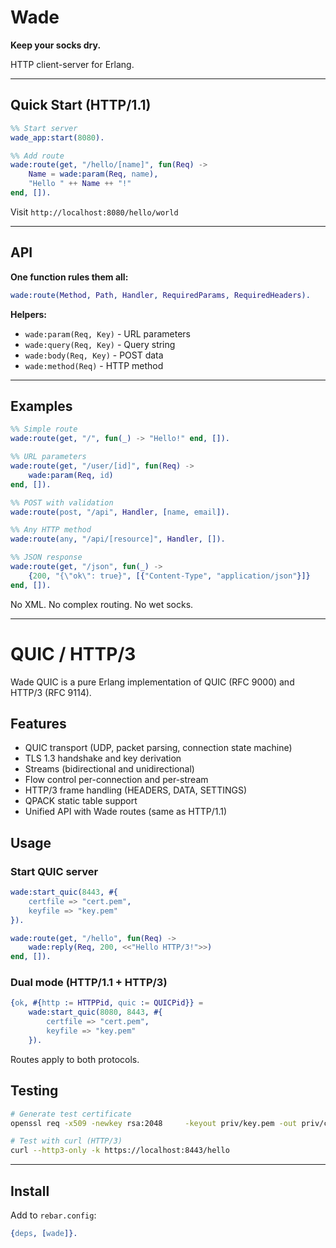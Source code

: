 # Wade

**Keep your socks dry.**

HTTP client-server for Erlang.

---

## Quick Start (HTTP/1.1)

```erlang
%% Start server
wade_app:start(8080).

%% Add route
wade:route(get, "/hello/[name]", fun(Req) ->
    Name = wade:param(Req, name),
    "Hello " ++ Name ++ "!"
end, []).
```

Visit `http://localhost:8080/hello/world`

---

## API

**One function rules them all:**

```erlang
wade:route(Method, Path, Handler, RequiredParams, RequiredHeaders).
```

**Helpers:**
- `wade:param(Req, Key)` - URL parameters
- `wade:query(Req, Key)` - Query string
- `wade:body(Req, Key)` - POST data
- `wade:method(Req)` - HTTP method

---

## Examples

```erlang
%% Simple route
wade:route(get, "/", fun(_) -> "Hello!" end, []).

%% URL parameters
wade:route(get, "/user/[id]", fun(Req) ->
    wade:param(Req, id)
end, []).

%% POST with validation
wade:route(post, "/api", Handler, [name, email]).

%% Any HTTP method
wade:route(any, "/api/[resource]", Handler, []).

%% JSON response
wade:route(get, "/json", fun(_) ->
    {200, "{\"ok\": true}", [{"Content-Type", "application/json"}]}
end, []).
```

No XML. No complex routing. No wet socks.

---

# QUIC / HTTP/3

Wade QUIC is a pure Erlang implementation of QUIC (RFC 9000) and HTTP/3 (RFC 9114).

## Features

- QUIC transport (UDP, packet parsing, connection state machine)
- TLS 1.3 handshake and key derivation
- Streams (bidirectional and unidirectional)
- Flow control per-connection and per-stream
- HTTP/3 frame handling (HEADERS, DATA, SETTINGS)
- QPACK static table support
- Unified API with Wade routes (same as HTTP/1.1)

## Usage

### Start QUIC server

```erlang
wade:start_quic(8443, #{
    certfile => "cert.pem",
    keyfile => "key.pem"
}).

wade:route(get, "/hello", fun(Req) ->
    wade:reply(Req, 200, <<"Hello HTTP/3!">>)
end, []).
```

### Dual mode (HTTP/1.1 + HTTP/3)

```erlang
{ok, #{http := HTTPPid, quic := QUICPid}} =
    wade:start_quic(8080, 8443, #{
        certfile => "cert.pem",
        keyfile => "key.pem"
    }).
```

Routes apply to both protocols.

## Testing

```bash
# Generate test certificate
openssl req -x509 -newkey rsa:2048     -keyout priv/key.pem -out priv/cert.pem     -days 365 -nodes -subj '/CN=localhost'

# Test with curl (HTTP/3)
curl --http3-only -k https://localhost:8443/hello
```

---

## Install

Add to `rebar.config`:

```erlang
{deps, [wade]}.
```

